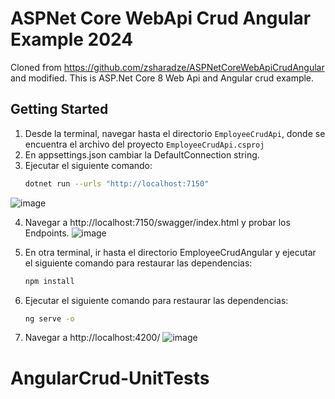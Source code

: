 
# ASPNet Core WebApi Crud Angular Example 2024
Cloned from https://github.com/zsharadze/ASPNetCoreWebApiCrudAngular and modified.
This is ASP.Net Core 8 Web Api and Angular crud example.

## Getting Started

1. Desde la terminal, navegar hasta el directorio `EmployeeCrudApi`, donde se encuentra el archivo del proyecto `EmployeeCrudApi.csproj`
2. En appsettings.json cambiar la DefaultConnection string.
3. Ejecutar el siguiente comando:
   ```bash
   dotnet run --urls "http://localhost:7150"

  ![image](https://github.com/user-attachments/assets/62e91a8f-b386-42c4-bde6-05f430e5a001)
  
4. Navegar a http://localhost:7150/swagger/index.html y probar los Endpoints.
![image](https://github.com/user-attachments/assets/9d72741d-de29-445a-b1fd-961ffad5aaf7)

5. En otra terminal, ir hasta el directorio EmployeeCrudAngular y ejecutar el siguiente comando para restaurar las dependencias:
   ```bash
   npm install
6. Ejecutar el siguiente comando para restaurar las dependencias:
   ```bash
   ng serve -o 
7. Navegar a http://localhost:4200/
![image](https://github.com/user-attachments/assets/3647c970-09e6-4b93-a431-7880d47b7034)


# AngularCrud-UnitTests
